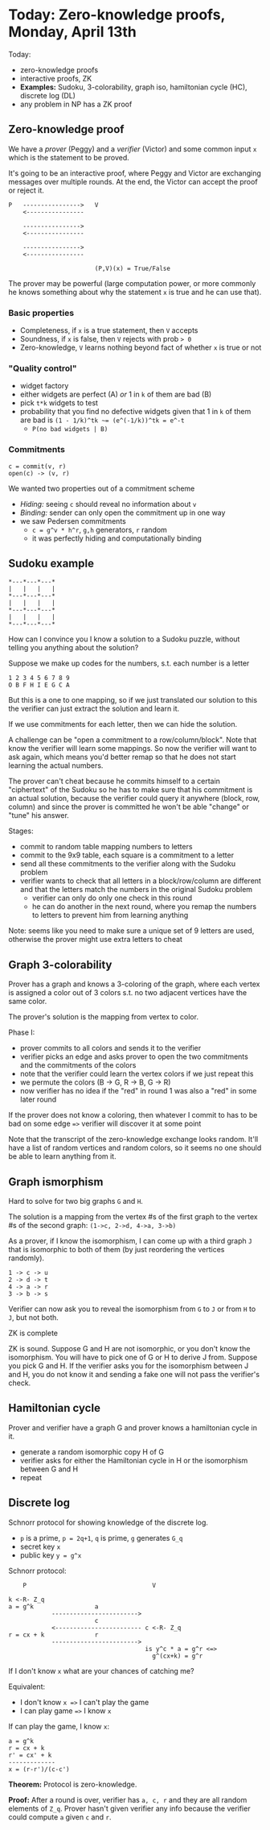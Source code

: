 Today: Zero-knowledge proofs, Monday, April 13th 
================================================

Today:

 - zero-knowledge proofs
 - interactive proofs, ZK
 - **Examples:** Sudoku, 3-colorability, graph iso, hamiltonian cycle (HC), 
   discrete log (DL)
 - any problem in NP has a ZK proof

Zero-knowledge proof
--------------------

We have a _prover_ (Peggy) and a _verifier_ (Victor) and some common input 
`x` which is the statement to be proved.

It's going to be an interactive proof, where Peggy and Victor are exchanging
messages over multiple rounds. At the end, the Victor can accept the proof
or reject it.

    P   ---------------->   V
        <----------------
         
        ----------------> 
        <----------------
         
        ----------------> 
        <----------------
                        
                            (P,V)(x) = True/False

The prover may be powerful (large computation power, or more commonly he knows
something about why the statement `x` is true and he can use that).

### Basic properties

 - Completeness, if `x` is a true statement, then `V` accepts
 - Soundness, if `x` is false, then `V` rejects with prob `> 0`
 - Zero-knowledge, `V` learns nothing beyond fact of whether `x` is true or not 

### "Quality control"

 - widget factory
 - either widgets are perfect (A) _or_ 1 in `k` of them are bad (B)
 - pick `t*k` widgets to test
 - probability that you find no defective widgets given that 1 in `k` of them are
   bad is `(1 - 1/k)^tk ~= (e^(-1/k))^tk = e^-t`
   + `P(no bad widgets | B)`

### Commitments

    c = commit(v, r)
    open(c) -> (v, r)

We wanted two properties out of a commitment scheme

 - _Hiding:_ seeing `c` should reveal no information about `v`
 - _Binding:_ sender can only open the commitment up in one way
 - we saw Pedersen commitments
   + `c = g^v * h^r`, `g,h` generators, `r` random 
   + it was perfectly hiding and computationally binding

Sudoku example
--------------
    
    *---*---*---*
    |   |   |   |
    *---*---*---*
    |   |   |   |
    *---*---*---*
    |   |   |   |
    *---*---*---*

How can I convince you I know a solution to a Sudoku puzzle, without telling you
anything about the solution?

Suppose we make up codes for the numbers, s.t. each number is a letter

    1 2 3 4 5 6 7 8 9 
    O B F H I E G C A

But this is a one to one mapping, so if we just translated our solution to this
the verifier can just extract the solution and learn it.

If we use commitments for each letter, then we can hide the solution.

A challenge can be "open a commitment to a row/column/block". Note that know 
the verifier will learn some mappings. So now the verifier will want to ask again,
which means you'd better remap so that he does not start learning the actual
numbers.

The prover can't cheat because he commits himself to a certain "ciphertext" of
the Sudoku so he has to make sure that his commitment is an actual solution, because
the verifier could query it anywhere (block, row, column) and since the prover
is committed he won't be able "change" or "tune" his answer.

Stages:

 - commit to random table mapping numbers to letters
 - commit to the 9x9 table, each square is a commitment to a letter
 - send all these commitments to the verifier along with the Sudoku problem
 - verifier wants to check that all letters in a block/row/column
   are different and that the letters match the numbers in the original
   Sudoku problem
   + verifier can only do only one check in this round
   + he can do another in the next round, where you remap the numbers to letters
     to prevent him from learning anything

Note: seems like you need to make sure a unique set of 9 letters are used, otherwise
the prover might use extra letters to cheat

Graph 3-colorability
--------------------

Prover has a graph and knows a 3-coloring of the graph, where each vertex is
assigned a color out of 3 colors s.t. no two adjacent vertices have the same color.

The prover's solution is the mapping from vertex to color.

Phase I:

 - prover commits to all colors and sends it to the verifier
 - verifier picks an edge and asks prover to open the two commitments
   and the commitments of the colors
 - note that the verifier could learn the vertex colors if we just repeat this
 - we permute the colors (B -> G, R -> B, G -> R)
 - now verifier has no idea if the "red" in round 1 was also a "red" in some
   later round

If the prover does not know a coloring, then whatever I commit to has to be 
bad on some edge `=>` verifier will discover it at some point

Note that the transcript of the zero-knowledge exchange looks random. It'll have a 
list of random vertices and random colors, so it seems no one should be able to
learn anything from it.

Graph ismorphism
----------------

Hard to solve for two big graphs `G` and `H`.

The solution is a mapping from the vertex #s of the first graph to the vertex #s 
of the second graph: `(1->c, 2->d, 4->a, 3->b)`

As a prover, if I know the isomorphism, I can come up with a third graph `J` that is
isomorphic to both of them (by just reordering the vertices randomly).

    1 -> c -> u
    2 -> d -> t
    4 -> a -> r
    3 -> b -> s

Verifier can now ask you to reveal the isomorphism from `G` to `J` or from
`H` to `J`, but not both.

ZK is complete 

ZK is sound. Suppose G and H are not isomorphic, or you don't know the isomorphism.
You will have to pick one of G or H to derive J from. Suppose you pick G and H. 
If the verifier asks you for the isomorphism between J and H, you do not know
it and sending a fake one will not pass the verifier's check.

Hamiltonian cycle
-----------------

Prover and verifier have a graph G and prover knows a hamiltonian cycle in it.

 - generate a random isomorphic copy H of G
 - verifier asks for either the Hamiltonian cycle in H or the isomorphism between
   G and H
 - repeat

Discrete log
------------

Schnorr protocol for showing knowledge of the discrete log.

 - `p` is a prime, `p = 2q+1`, `q` is prime, `g` generates `G_q`
 - secret key `x`
 - public key `y = g^x`

Schnorr protocol:

        P                                   V

    k <-R- Z_q
    a = g^k                 a
                ------------------------>
                            c
                <------------------------ c <-R- Z_q
    r = cx + k              r
                ------------------------>
                                          is y^c * a = g^r <=>
                                            g^(cx+k) = g^r

If I don't know `x` what are your chances of catching me? 

Equivalent:

 - I don't know `x =>` I can't play the game
 - I can play game `=>` I know `x`

If can play the game, I know `x`:

    a = g^k
    r = cx + k
    r' = cx' + k
    -------------
    x = (r-r')/(c-c')

**Theorem:** Protocol is zero-knowledge.

**Proof:** After a round is over, verifier has `a, c, r` and they are all
random elements of `Z_q`. Prover hasn't given verifier any info because
the verifier could compute `a` given `c` and `r`.
